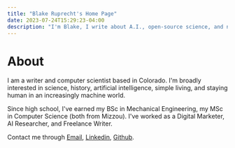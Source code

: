 ```yaml
---
title: "Blake Ruprecht's Home Page"
date: 2023-07-24T15:29:23-04:00
description: "I'm Blake, I write about A.I., open-source science, and nature."
---
```


# About

<!-- {{< figure 
  src="/headshot.jpg" 
  alt="headshot" 
>}} -->

I am a writer and computer scientist based in Colorado. I'm broadly interested in science, history, artificial intelligence, simple living, and staying human in an increasingly machine world.

Since high school, I've earned my BSc in Mechanical Engineering, my MSc in Computer Science (both from Mizzou). I've worked as a Digital Marketer, AI Researcher, and Freelance Writer.

Contact me through [Email](mailto:blakecruprecht@gmail.com), [Linkedin](https://linkedin.com/in/BlakeRuprecht), [Github](https://github.com/blakeruprecht).
